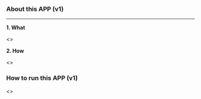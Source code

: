 

### About this APP (v1)

***

**1. What**

<<TODO>>

**2. How**

<<TODO>>


### How to run this APP (v1)

<<TODO>>